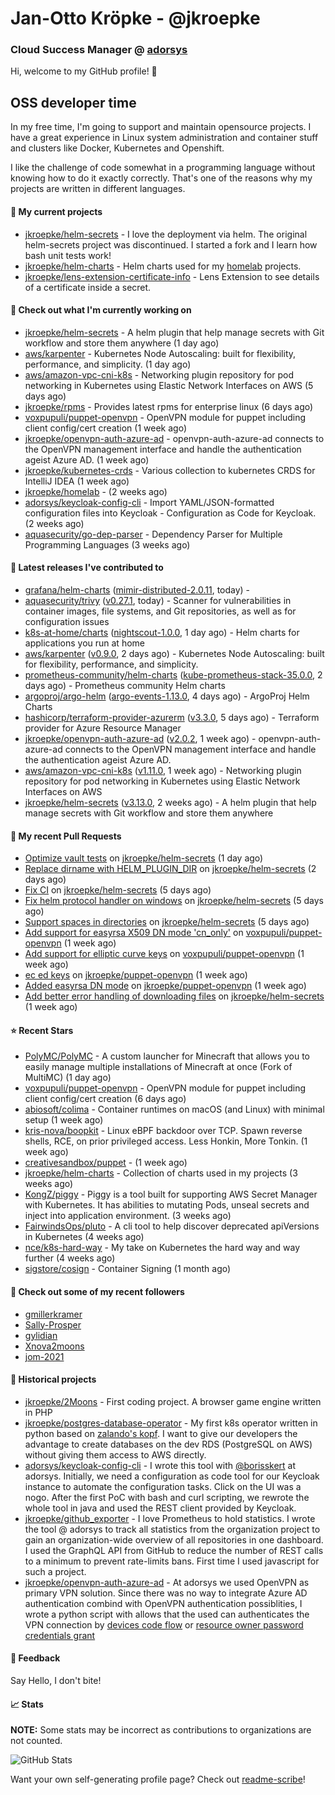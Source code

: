 # Jan-Otto Kröpke - @jkroepke
### Cloud Success Manager @ [adorsys](https://github.com/adorsys)

Hi, welcome to my GitHub profile! 👋

## OSS developer time
In my free time, I'm going to support and maintain opensource projects. I have a great experience in Linux system administration and container stuff and clusters like Docker, Kubernetes and Openshift.

I like the challenge of code somewhat in a programming language without knowing how to do it exactly correctly. That's one of the reasons why my projects are written in different languages.

#### 🌱 My current projects
- [jkroepke/helm-secrets](https://github.com/jkroepke/helm-secrets) - I love the deployment via helm. The original helm-secrets project was discontinued. I started a fork and I learn how bash unit tests work!
- [jkroepke/helm-charts](https://github.com/jkroepke/helm-charts) - Helm charts used for my [homelab](https://github.com/jkroepke/homelab) projects.
- [jkroepke/lens-extension-certificate-info](https://github.com/jkroepke/lens-extension-certificate-info) - Lens Extension to see details of a certificate inside a secret.

#### 👷 Check out what I'm currently working on

- [jkroepke/helm-secrets](https://github.com/jkroepke/helm-secrets) - A helm plugin that help manage secrets with Git workflow and store them anywhere (1 day ago)
- [aws/karpenter](https://github.com/aws/karpenter) - Kubernetes Node Autoscaling: built for flexibility, performance, and simplicity. (1 day ago)
- [aws/amazon-vpc-cni-k8s](https://github.com/aws/amazon-vpc-cni-k8s) - Networking plugin repository for pod networking in Kubernetes using Elastic Network Interfaces on AWS (5 days ago)
- [jkroepke/rpms](https://github.com/jkroepke/rpms) - Provides latest rpms for enterprise linux (6 days ago)
- [voxpupuli/puppet-openvpn](https://github.com/voxpupuli/puppet-openvpn) - OpenVPN module for puppet including client config/cert creation (1 week ago)
- [jkroepke/openvpn-auth-azure-ad](https://github.com/jkroepke/openvpn-auth-azure-ad) - openvpn-auth-azure-ad connects to the OpenVPN management interface and handle the authentication ageist Azure AD. (1 week ago)
- [jkroepke/kubernetes-crds](https://github.com/jkroepke/kubernetes-crds) - Various collection to kubernetes CRDS for IntelliJ IDEA (1 week ago)
- [jkroepke/homelab](https://github.com/jkroepke/homelab) -  (2 weeks ago)
- [adorsys/keycloak-config-cli](https://github.com/adorsys/keycloak-config-cli) - Import YAML/JSON-formatted configuration files into Keycloak - Configuration as Code for Keycloak. (2 weeks ago)
- [aquasecurity/go-dep-parser](https://github.com/aquasecurity/go-dep-parser) - Dependency Parser for Multiple Programming Languages (3 weeks ago)

#### 🔭 Latest releases I've contributed to

- [grafana/helm-charts](https://github.com/grafana/helm-charts) ([mimir-distributed-2.0.11](https://github.com/grafana/helm-charts/releases/tag/mimir-distributed-2.0.11), today) - 
- [aquasecurity/trivy](https://github.com/aquasecurity/trivy) ([v0.27.1](https://github.com/aquasecurity/trivy/releases/tag/v0.27.1), today) - Scanner for vulnerabilities in container images, file systems, and Git repositories, as well as for configuration issues
- [k8s-at-home/charts](https://github.com/k8s-at-home/charts) ([nightscout-1.0.0](https://github.com/k8s-at-home/charts/releases/tag/nightscout-1.0.0), 1 day ago) - Helm charts for applications you run at home
- [aws/karpenter](https://github.com/aws/karpenter) ([v0.9.0](https://github.com/aws/karpenter/releases/tag/v0.9.0), 2 days ago) - Kubernetes Node Autoscaling: built for flexibility, performance, and simplicity.
- [prometheus-community/helm-charts](https://github.com/prometheus-community/helm-charts) ([kube-prometheus-stack-35.0.0](https://github.com/prometheus-community/helm-charts/releases/tag/kube-prometheus-stack-35.0.0), 2 days ago) - Prometheus community Helm charts
- [argoproj/argo-helm](https://github.com/argoproj/argo-helm) ([argo-events-1.13.0](https://github.com/argoproj/argo-helm/releases/tag/argo-events-1.13.0), 4 days ago) - ArgoProj Helm Charts
- [hashicorp/terraform-provider-azurerm](https://github.com/hashicorp/terraform-provider-azurerm) ([v3.3.0](https://github.com/hashicorp/terraform-provider-azurerm/releases/tag/v3.3.0), 5 days ago) - Terraform provider for Azure Resource Manager
- [jkroepke/openvpn-auth-azure-ad](https://github.com/jkroepke/openvpn-auth-azure-ad) ([v2.0.2](https://github.com/jkroepke/openvpn-auth-azure-ad/releases/tag/v2.0.2), 1 week ago) - openvpn-auth-azure-ad connects to the OpenVPN management interface and handle the authentication ageist Azure AD.
- [aws/amazon-vpc-cni-k8s](https://github.com/aws/amazon-vpc-cni-k8s) ([v1.11.0](https://github.com/aws/amazon-vpc-cni-k8s/releases/tag/v1.11.0), 1 week ago) - Networking plugin repository for pod networking in Kubernetes using Elastic Network Interfaces on AWS
- [jkroepke/helm-secrets](https://github.com/jkroepke/helm-secrets) ([v3.13.0](https://github.com/jkroepke/helm-secrets/releases/tag/v3.13.0), 2 weeks ago) - A helm plugin that help manage secrets with Git workflow and store them anywhere

#### 🔨 My recent Pull Requests

- [Optimize vault tests](https://github.com/jkroepke/helm-secrets/pull/220) on [jkroepke/helm-secrets](https://github.com/jkroepke/helm-secrets) (1 day ago)
- [Replace dirname with HELM_PLUGIN_DIR](https://github.com/jkroepke/helm-secrets/pull/219) on [jkroepke/helm-secrets](https://github.com/jkroepke/helm-secrets) (2 days ago)
- [Fix CI](https://github.com/jkroepke/helm-secrets/pull/218) on [jkroepke/helm-secrets](https://github.com/jkroepke/helm-secrets) (5 days ago)
- [Fix helm protocol handler on windows](https://github.com/jkroepke/helm-secrets/pull/217) on [jkroepke/helm-secrets](https://github.com/jkroepke/helm-secrets) (5 days ago)
- [Support spaces in directories](https://github.com/jkroepke/helm-secrets/pull/216) on [jkroepke/helm-secrets](https://github.com/jkroepke/helm-secrets) (5 days ago)
- [Add support for easyrsa X509 DN mode &#39;cn_only&#39;](https://github.com/voxpupuli/puppet-openvpn/pull/432) on [voxpupuli/puppet-openvpn](https://github.com/voxpupuli/puppet-openvpn) (1 week ago)
- [Add support for elliptic curve keys](https://github.com/voxpupuli/puppet-openvpn/pull/431) on [voxpupuli/puppet-openvpn](https://github.com/voxpupuli/puppet-openvpn) (1 week ago)
- [ec ed keys](https://github.com/jkroepke/puppet-openvpn/pull/3) on [jkroepke/puppet-openvpn](https://github.com/jkroepke/puppet-openvpn) (1 week ago)
- [Added easyrsa DN mode](https://github.com/jkroepke/puppet-openvpn/pull/2) on [jkroepke/puppet-openvpn](https://github.com/jkroepke/puppet-openvpn) (1 week ago)
- [Add better error handling of downloading files](https://github.com/jkroepke/helm-secrets/pull/213) on [jkroepke/helm-secrets](https://github.com/jkroepke/helm-secrets) (1 week ago)

#### ⭐ Recent Stars

- [PolyMC/PolyMC](https://github.com/PolyMC/PolyMC) - A custom launcher for Minecraft that allows you to easily manage multiple installations of Minecraft at once (Fork of MultiMC) (1 day ago)
- [voxpupuli/puppet-openvpn](https://github.com/voxpupuli/puppet-openvpn) - OpenVPN module for puppet including client config/cert creation (6 days ago)
- [abiosoft/colima](https://github.com/abiosoft/colima) - Container runtimes on macOS (and Linux) with minimal setup (1 week ago)
- [kris-nova/boopkit](https://github.com/kris-nova/boopkit) - Linux eBPF backdoor over TCP. Spawn reverse shells, RCE, on prior privileged access. Less Honkin, More Tonkin. (1 week ago)
- [creativesandbox/puppet](https://github.com/creativesandbox/puppet) -  (1 week ago)
- [jkroepke/helm-charts](https://github.com/jkroepke/helm-charts) - Collection of charts used in my projects (3 weeks ago)
- [KongZ/piggy](https://github.com/KongZ/piggy) - Piggy is a tool built for supporting AWS Secret Manager with Kubernetes. It has abilities to mutating Pods, unseal secrets and inject into application environment. (3 weeks ago)
- [FairwindsOps/pluto](https://github.com/FairwindsOps/pluto) - A cli tool to help discover deprecated apiVersions in Kubernetes (4 weeks ago)
- [nce/k8s-hard-way](https://github.com/nce/k8s-hard-way) - My take on Kubernetes the hard way and way further (4 weeks ago)
- [sigstore/cosign](https://github.com/sigstore/cosign) - Container Signing (1 month ago)

#### 👯 Check out some of my recent followers

- [gmillerkramer](https://github.com/gmillerkramer)
- [Sally-Prosper](https://github.com/Sally-Prosper)
- [gylidian](https://github.com/gylidian)
- [Xnova2moons](https://github.com/Xnova2moons)
- [jom-2021](https://github.com/jom-2021)

#### 📜 Historical projects
- [jkroepke/2Moons](https://github.com/jkroepke/2Moons) - First coding project. A browser game engine written in PHP
- [jkroepke/postgres-database-operator](https://github.com/jkroepke/postgres-database-operator) - My first k8s operator written in python based on [zalando's kopf](https://github.com/zalando-incubator/kopf). I want to give our developers the advantage to create databases on the dev RDS (PostgreSQL on AWS) without giving them access to AWS directly.
- [adorsys/keycloak-config-cli](https://github.com/adorsys/keycloak-config-cli) - I wrote this tool with [@borisskert](https://github.com/borisskert) at adorsys. Initially, we need a configuration as code tool for our Keycloak instance to automate the configuration tasks. Click on the UI was a nogo. After the first PoC with bash and curl scripting, we rewrote the whole tool in java and used the REST client provided by Keycloak.
- [jkroepke/github_exporter](https://github.com/jkroepke/github_exporter) - I love Prometheus to hold statistics. I wrote the tool @ adorsys to track all statistics from the organization project to gain an organization-wide overview of all repositories in one dashboard. I used the GraphQL API from GitHub to reduce the number of REST calls to a minimum to prevent rate-limits bans. First time I used javascript for such a project.
- [jkroepke/openvpn-auth-azure-ad](https://github.com/jkroepke/openvpn-auth-azure-ad) - At adorsys we used OpenVPN as primary VPN solution. Since there was no way to integrate Azure AD authentication combind with OpenVPN authentication possiblities, I wrote a python script with allows that the used can authenticates the VPN connection by [devices code flow](https://docs.microsoft.com/en-us/azure/active-directory/develop/v2-oauth2-device-code) or [resource owner password credentials grant](https://docs.microsoft.com/en-us/azure/active-directory/develop/v2-oauth-ropc)

#### 💬 Feedback

Say Hello, I don't bite!

#### 📈 Stats

**NOTE:** Some stats may be incorrect as contributions to organizations
are not counted.

![GitHub Stats](https://github-readme-stats.vercel.app/api?username=jkroepke&count_private=false&theme=tokyonight&show_icons=true)

Want your own self-generating profile page? Check out [readme-scribe](https://github.com/muesli/readme-scribe)!

